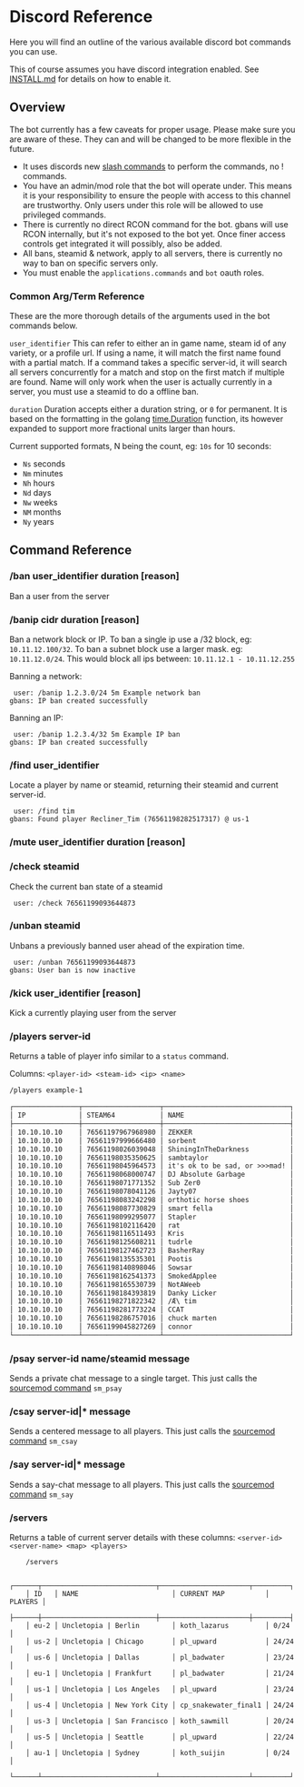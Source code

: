 # Discord Reference

Here you will find an outline of the various available discord bot commands you can use.

This of course assumes you have discord integration enabled. See [INSTALL.md](../install/INSTALL.md) for details on
how to enable it.

## Overview

The bot currently has a few caveats for proper usage. Please make sure you are aware of these. They can and will
be changed to be more flexible in the future.

- It uses discords new [slash commands](https://discord.com/developers/docs/interactions/slash-commands) to perform
  the commands, no ! commands.
- You have an admin/mod role that the bot will operate under. This means it is your responsibility to ensure the people with access to this
channel are trustworthy. Only users under this role will be allowed to use privileged commands.
- There is currently no direct RCON command for the bot. gbans will use RCON internally, but it's not exposed to the bot
yet. Once finer access controls get integrated it will possibly, also be added.
- All bans, steamid & network, apply to all servers, there is currently no way to ban on specific servers only.
- You must enable the `applications.commands` and `bot` oauth roles.
 
### Common Arg/Term Reference

These are the more thorough details of the arguments used in the bot commands below.
 
`user_identifier` This can refer to either an in game name, steam id of any variety, or a profile url. If using a name,
it will match the first name found with a partial match. If a command takes a specific
server-id, it will search all servers concurrently for a match and stop on the first match if multiple 
are found. Name will only work when the user is actually currently in a server, you must use a steamid to do a offline ban.

`duration` Duration accepts either a duration string, or `0` for permanent. It is based on the formatting in the
golang [time.Duration](https://golang.org/pkg/time/#ParseDuration) function, its however expanded to support more
fractional units larger than hours. 

Current supported formats, N being the count, eg: `10s` for 10 seconds:

- `Ns` seconds
- `Nm` minutes
- `Nh` hours
- `Nd` days
- `Nw` weeks
- `NM` months
- `Ny` years

## Command Reference

### /ban user_identifier duration \[reason\]

Ban a user from the server 

### /banip cidr duration \[reason\]

Ban a network block or IP. To ban a single ip use a /32 block, eg: `10.11.12.100/32`. To ban a 
subnet block use a larger mask. eg: `10.11.12.0/24`. This would block all ips between: `10.11.12.1 - 10.11.12.255`

Banning a network:
```
 user: /banip 1.2.3.0/24 5m Example network ban
gbans: IP ban created successfully
```

Banning an IP:
```
 user: /banip 1.2.3.4/32 5m Example IP ban
gbans: IP ban created successfully
```

### /find user_identifier

Locate a player by name or steamid, returning their steamid and current server-id.

```
 user: /find tim
gbans: Found player Recliner_Tim (76561198282517317) @ us-1
```

### /mute user_identifier duration \[reason\]


### /check steamid

Check the current ban state of a steamid

```
 user: /check 76561199093644873

```

### /unban steamid

Unbans a previously banned user ahead of the expiration time.

```
 user: /unban 76561199093644873
gbans: User ban is now inactive
```

### /kick user_identifier \[reason\]

Kick a currently playing user from the server

### /players server-id

Returns a table of player info similar to a `status` command.

Columns: `<player-id> <steam-id> <ip> <name>`

```markdown
/players example-1

┌────────────────┬───────────────────┬───────────────────────────────┐
│ IP             │ STEAM64           │ NAME                          │
├────────────────┼───────────────────┼───────────────────────────────┤
│ 10.10.10.10    │ 76561197967968980 │ ZEKKER                        │
│ 10.10.10.10    │ 76561197999666480 │ sorbent                       │
│ 10.10.10.10    │ 76561198026039048 │ ShiningInTheDarkness          │
│ 10.10.10.10    │ 76561198035350625 │ sambtaylor                    │
│ 10.10.10.10    │ 76561198045964573 │ it's ok to be sad, or >>>mad! │
│ 10.10.10.10    │ 76561198068000747 │ DJ Absolute Garbage           │
│ 10.10.10.10    │ 76561198071771352 │ Sub Zer0                      │
│ 10.10.10.10    │ 76561198078041126 │ Jayty07                       │
│ 10.10.10.10    │ 76561198083242298 │ orthotic horse shoes          │
│ 10.10.10.10    │ 76561198087730829 │ smart fella                   │
│ 10.10.10.10    │ 76561198099295077 │ Stapler                       │
│ 10.10.10.10    │ 76561198102116420 │ rat                           │
│ 10.10.10.10    │ 76561198116511493 │ Kris                          │
│ 10.10.10.10    │ 76561198125608211 │ tudrle                        │
│ 10.10.10.10    │ 76561198127462723 │ BasherRay                     │
│ 10.10.10.10    │ 76561198135535301 │ Pootis                        │
│ 10.10.10.10    │ 76561198140898046 │ Sowsar                        │
│ 10.10.10.10    │ 76561198162541373 │ SmokedApplee                  │
│ 10.10.10.10    │ 76561198165530739 │ NotAWeeb                      │
│ 10.10.10.10    │ 76561198184393819 │ Danky Licker                  │
│ 10.10.10.10    │ 76561198271822342 │ /Æ\ tim                       │
│ 10.10.10.10    │ 76561198281773224 │ CCAT                          │
│ 10.10.10.10    │ 76561198286757016 │ chuck marten                  │
│ 10.10.10.10    │ 76561199045827269 │ connor                        │
└────────────────┴───────────────────┴───────────────────────────────┘
```

### /psay server-id name/steamid message

Sends a private chat message to a single target. This just calls the [sourcemod command](https://wiki.alliedmods.net/Admin_Commands_(SourceMod)) 
`sm_psay`

### /csay server-id|* message

Sends a centered message to all players. This just calls the [sourcemod command](https://wiki.alliedmods.net/Admin_Commands_(SourceMod)) 
`sm_csay`

### /say server-id|* message

Sends a say-chat message to all players.  This just calls the [sourcemod command](https://wiki.alliedmods.net/Admin_Commands_(SourceMod)) 
`sm_say`

### /servers

Returns a table of current server details with these columns: `<server-id> <server-name> <map> <players>`

```
    /servers
    
    ┌──────┬────────────────────────────┬──────────────────────┬─────────┐
    │ ID   │ NAME                       │ CURRENT MAP          │ PLAYERS │
    ├──────┼────────────────────────────┼──────────────────────┼─────────┤
    │ eu-2 │ Uncletopia | Berlin        │ koth_lazarus         │ 0/24    │
    │ us-2 │ Uncletopia | Chicago       │ pl_upward            │ 24/24   │
    │ us-6 │ Uncletopia | Dallas        │ pl_badwater          │ 23/24   │
    │ eu-1 │ Uncletopia | Frankfurt     │ pl_badwater          │ 21/24   │
    │ us-1 │ Uncletopia | Los Angeles   │ pl_upward            │ 23/24   │
    │ us-4 │ Uncletopia | New York City │ cp_snakewater_final1 │ 24/24   │
    │ us-3 │ Uncletopia | San Francisco │ koth_sawmill         │ 20/24   │
    │ us-5 │ Uncletopia | Seattle       │ pl_upward            │ 22/24   │
    │ au-1 │ Uncletopia | Sydney        │ koth_suijin          │ 0/24    │
    └──────┴────────────────────────────┴──────────────────────┴─────────┘
```
